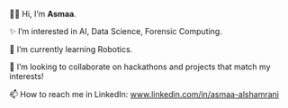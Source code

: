 ✋🏼 Hi, I’m **Asmaa**.

✨ I’m interested in AI, Data Science, Forensic Computing.

🌱 I’m currently learning Robotics.

💖 I’m looking to collaborate on hackathons and projects that match my interests!

📫 How to reach me in LinkedIn: www.linkedin.com/in/asmaa-alshamrani
